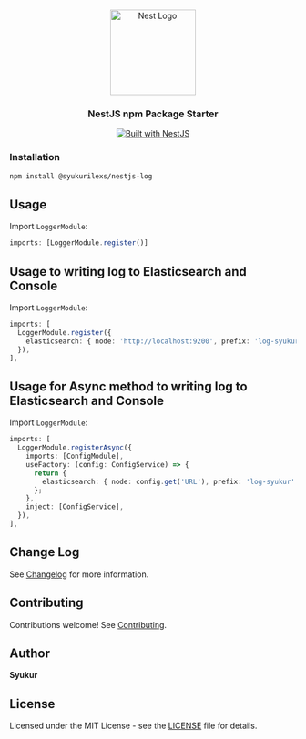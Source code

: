 <h1 align="center"></h1>

<div align="center">
  <a href="http://nestjs.com/" target="_blank">
    <img src="https://nestjs.com/img/logo_text.svg" width="150" alt="Nest Logo" />
  </a>
</div>

<h3 align="center">NestJS npm Package Starter</h3>

<div align="center">
  <a href="https://nestjs.com" target="_blank">
    <img src="https://img.shields.io/badge/built%20with-NestJs-red.svg" alt="Built with NestJS">
  </a>
</div>

### Installation

```bash
npm install @syukurilexs/nestjs-log
```

## Usage
Import `LoggerModule`:

```typescript
imports: [LoggerModule.register()]
```

## Usage to writing log to Elasticsearch and Console
Import `LoggerModule`:

```typescript
imports: [
  LoggerModule.register({
    elasticsearch: { node: 'http://localhost:9200', prefix: 'log-syukur' },
  }),
],
```

## Usage for Async method to writing log to Elasticsearch and Console
Import `LoggerModule`:

```typescript
imports: [
  LoggerModule.registerAsync({
    imports: [ConfigModule],
    useFactory: (config: ConfigService) => {
      return {
        elasticsearch: { node: config.get('URL'), prefix: 'log-syukur' },
      };
    },
    inject: [ConfigService],
  }),
],
```

## Change Log

See [Changelog](CHANGELOG.md) for more information.

## Contributing

Contributions welcome! See [Contributing](CONTRIBUTING.md).

## Author

**Syukur**

## License

Licensed under the MIT License - see the [LICENSE](LICENSE) file for details.